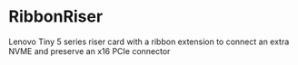 # RibbonRiser
Lenovo Tiny 5 series riser card with a ribbon extension to connect an extra NVME and preserve an x16 PCIe connector
